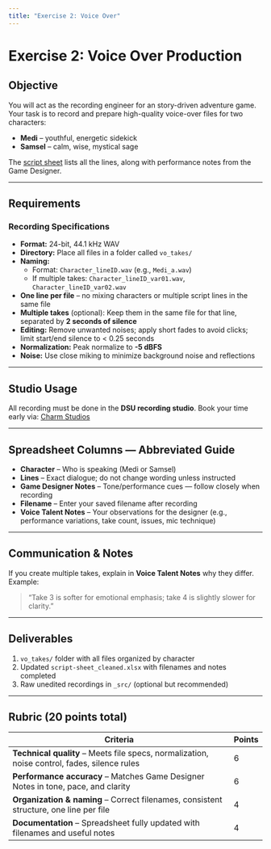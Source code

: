 ```yaml
---
title: "Exercise 2: Voice Over"
---
```


# Exercise 2: Voice Over Production

## Objective

You will act as the recording engineer for an story-driven adventure game. Your task is to record and prepare high-quality voice-over files for two characters:

* **Medi** – youthful, energetic sidekick
* **Samsel** – calm, wise, mystical sage

The [script sheet](script-sheet.xlsx) lists all the lines, along with performance notes from the Game Designer.

---

## Requirements

### Recording Specifications

* **Format:** 24-bit, 44.1 kHz WAV
* **Directory:** Place all files in a folder called `vo_takes/`
* **Naming:**
  * Format: `Character_lineID.wav` (e.g., `Medi_a.wav`)
  * If multiple takes: `Character_lineID_var01.wav`, `Character_lineID_var02.wav`
* **One line per file** – no mixing characters or multiple script lines in the same file
* **Multiple takes** (optional): Keep them in the same file for that line, separated by **2 seconds of silence**
* **Editing:** Remove unwanted noises; apply short fades to avoid clicks; limit start/end silence to < 0.25 seconds
* **Normalization:** Peak normalize to **-5 dBFS**
* **Noise:** Use close miking to minimize background noise and reflections

---

## Studio Usage

All recording must be done in the **DSU recording studio**. Book your time early via:
[Charm Studios](https://sites.google.com/view/charmstudios)

---

## Spreadsheet Columns — Abbreviated Guide

* **Character** – Who is speaking (Medi or Samsel)
* **Lines** – Exact dialogue; do not change wording unless instructed
* **Game Designer Notes** – Tone/performance cues — follow closely when recording
* **Filename** – Enter your saved filename after recording
* **Voice Talent Notes** – Your observations for the designer (e.g., performance variations, take count, issues, mic technique)

---

## Communication & Notes

If you create multiple takes, explain in **Voice Talent Notes** why they differ. Example:

> “Take 3 is softer for emotional emphasis; take 4 is slightly slower for clarity.”

---

## Deliverables

1. `vo_takes/` folder with all files organized by character
2. Updated `script-sheet_cleaned.xlsx` with filenames and notes completed
3. Raw unedited recordings in `_src/` (optional but recommended)

---

## Rubric (20 points total)

| Criteria                                                                                     | Points |
| -------------------------------------------------------------------------------------------- | ------ |
| **Technical quality** – Meets file specs, normalization, noise control, fades, silence rules | 6      |
| **Performance accuracy** – Matches Game Designer Notes in tone, pace, and clarity            | 6      |
| **Organization & naming** – Correct filenames, consistent structure, one line per file       | 4      |
| **Documentation** – Spreadsheet fully updated with filenames and useful notes                | 4      |




